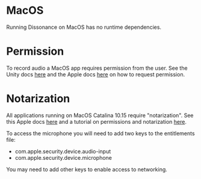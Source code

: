 # MacOS

Running Dissonance on MacOS has no runtime dependencies.

# Permission

To record audio a MacOS app requires permission from the user. See the Unity docs [here](https://docs.unity3d.com/ScriptReference/Application.RequestUserAuthorization.html) and the Apple docs [here](https://developer.apple.com/documentation/avfoundation/cameras_and_media_capture/requesting_authorization_for_media_capture_on_macos) on how to request permission.

# Notarization

All applications running on MacOS Catalina 10.15 require "notarization". See this Apple docs [here](https://developer.apple.com/documentation/xcode/notarizing_macos_software_before_distribution) and a tutorial on permissions and notarization [here](https://gist.github.com/dpid/270bdb6c1011fe07211edf431b2d0fe4).

To access the microphone you will need to add two keys to the entitlements file:
 - com.apple.security.device.audio-input
 - com.apple.security.device.microphone

You may need to add other keys to enable access to networking.